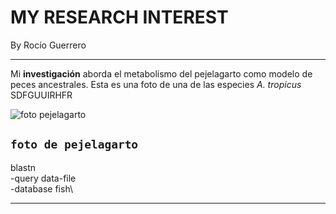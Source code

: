 # MY RESEARCH INTEREST
By Rocío Guerrero
___
Mi **investigación** aborda el metabolismo del pejelagarto como modelo de peces ancestrales. Esta es una foto de una de las especies *A. tropicus* SDFGUUIRHFR

![foto pejelagarto](http://cache1.asset-cache.net/xt/140258325.jpg?v=1&g=fs1|0|SKP93|58|325&s=1)

`foto de pejelagarto` 
---
blastn\
-query data-file\
-database fish\

---
